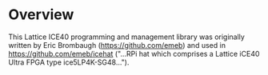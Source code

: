 # Overview
This Lattice ICE40 programming and management library was originally written by Eric Brombaugh (https://github.com/emeb) and used in https://github.com/emeb/icehat ("...RPi hat which comprises a Lattice iCE40 Ultra FPGA type ice5LP4K-SG48...").
